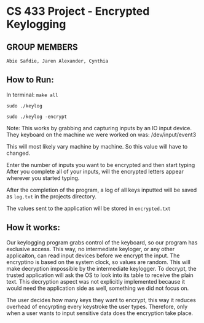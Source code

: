 # CS 433 Project - Encrypted Keylogging

## GROUP MEMBERS
	Abie Safdie, Jaren Alexander, Cynthia 

## How to Run:
	
In terminal:
`make all`

`sudo ./keylog`

`sudo ./keylog -encrypt`

Note: This works by grabbing and capturing inputs by an IO input device. They keyboard on the machine we were worked on was: /dev/input/event3

This will most likely vary machine by machine. So this value will have to changed.

Enter the number of inputs you want to be encrypted and then start typing
After you complete all of your inputs, will the encrypted letters appear wherever you started typing.


After the completion of the program, a log of all keys inputted will be saved as `log.txt` in the projects directory.	

The values sent to the application will be stored in `encrypted.txt`


## How it works:


Our keylogging program grabs control of the keyboard, so our program has exclusive access. 
This way, no intermediate keyloger, or any other applicaiton, can read input devices before we encrypt the input. 
The encryptino is based on the system clock, so values are random. This will make decryption impossible by the intermediate keylogger. 
To decrypt, the trusted application will ask the OS to look into its table to receive the plain text. 
This decryption aspect was not explicitly implemented because it would need the application side as well, something we did not focus on.

The user decides how many keys they want to encrypt, this way it reduces overhead of encyrpting every keystroke the user types.
Therefore, only when a user wants to input sensitive data does the encryption take place.